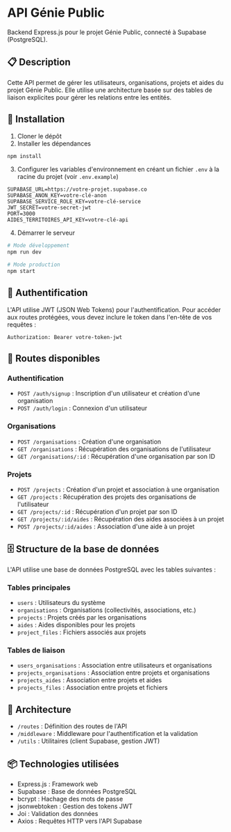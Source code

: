 # API Génie Public

Backend Express.js pour le projet Génie Public, connecté à Supabase (PostgreSQL).

## 📋 Description

Cette API permet de gérer les utilisateurs, organisations, projets et aides du projet Génie Public. Elle utilise une architecture basée sur des tables de liaison explicites pour gérer les relations entre les entités.

## 🚀 Installation

1. Cloner le dépôt
2. Installer les dépendances

```bash
npm install
```

3. Configurer les variables d'environnement en créant un fichier `.env` à la racine du projet (voir `.env.example`)

```
SUPABASE_URL=https://votre-projet.supabase.co
SUPABASE_ANON_KEY=votre-clé-anon
SUPABASE_SERVICE_ROLE_KEY=votre-clé-service
JWT_SECRET=votre-secret-jwt
PORT=3000
AIDES_TERRITOIRES_API_KEY=votre-clé-api
```

4. Démarrer le serveur

```bash
# Mode développement
npm run dev

# Mode production
npm start
```

## 🔐 Authentification

L'API utilise JWT (JSON Web Tokens) pour l'authentification. Pour accéder aux routes protégées, vous devez inclure le token dans l'en-tête de vos requêtes :

```
Authorization: Bearer votre-token-jwt
```

## 📝 Routes disponibles

### Authentification

- `POST /auth/signup` : Inscription d'un utilisateur et création d'une organisation
- `POST /auth/login` : Connexion d'un utilisateur

### Organisations

- `POST /organisations` : Création d'une organisation
- `GET /organisations` : Récupération des organisations de l'utilisateur
- `GET /organisations/:id` : Récupération d'une organisation par son ID

### Projets

- `POST /projects` : Création d'un projet et association à une organisation
- `GET /projects` : Récupération des projets des organisations de l'utilisateur
- `GET /projects/:id` : Récupération d'un projet par son ID
- `GET /projects/:id/aides` : Récupération des aides associées à un projet
- `POST /projects/:id/aides` : Association d'une aide à un projet

## 🗄️ Structure de la base de données

L'API utilise une base de données PostgreSQL avec les tables suivantes :

### Tables principales

- `users` : Utilisateurs du système
- `organisations` : Organisations (collectivités, associations, etc.)
- `projects` : Projets créés par les organisations
- `aides` : Aides disponibles pour les projets
- `project_files` : Fichiers associés aux projets

### Tables de liaison

- `users_organisations` : Association entre utilisateurs et organisations
- `projects_organisations` : Association entre projets et organisations
- `projects_aides` : Association entre projets et aides
- `projects_files` : Association entre projets et fichiers

## 🔧 Architecture

- `/routes` : Définition des routes de l'API
- `/middleware` : Middleware pour l'authentification et la validation
- `/utils` : Utilitaires (client Supabase, gestion JWT)

## 📦 Technologies utilisées

- Express.js : Framework web
- Supabase : Base de données PostgreSQL
- bcrypt : Hachage des mots de passe
- jsonwebtoken : Gestion des tokens JWT
- Joi : Validation des données
- Axios : Requêtes HTTP vers l'API Supabase

